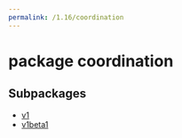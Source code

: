 ```yaml
---
permalink: /1.16/coordination
---
```


# package coordination



## Subpackages

* [v1](coordination-v1.md)
* [v1beta1](coordination-v1beta1.md)